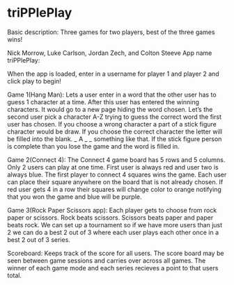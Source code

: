 # triPPlePlay
<p>Basic description: Three games for two players, best of the three games wins!</p>

<p>Nick Morrow, Luke Carlson, Jordan Zech, and Colton Steeve App name triPPlePlay: </p>

<p>When the app is loaded, enter in a username for player 1 and player 2 and click play to begin!</p>

<p>Game 1(Hang Man): Lets a user enter in a word that the other user has to guess 1 character at a time. After this user has entered the winning characters. It would go to a new page hiding the word chosen. Let’s the second user pick a character A-Z trying to guess the correct word the first user has chosen. If you choose a wrong character a part of a stick figure character would be draw. If you choose the correct character the letter will be filled into the blank. _ A _ _ something like that. If the stick figure person is complete than you lose the game and the word is filled in.</p>

<p>Game 2(Connect 4): The Connect 4 game board has 5 rows and 5 columns. Only 2 users can play at one time. First user is always red and user two is always blue. The first player to connect 4 squares wins the game. Each user can place their square anywhere on the board that is not already chosen. If red user gets 4 in a row their squares will change color to orange notifying that you won the game and blue will be purple.</p>

<p>Game 3(Rock Paper Scissors app): Each player gets to choose from rock paper or scissors. Rock beats scissors. Scissors beats paper and paper beats rock. We can set up a tournament so if we have more users than just 2 we can do a best 2 out of 3 where each user plays each other once in a best 2 out of 3 series.</p>
  
<p>Scoreboard: Keeps track of the score for all users. The score board may be seen between game sessions and carries over across all games. The winner of each game mode and each series recieves a point to that users total.</p>
